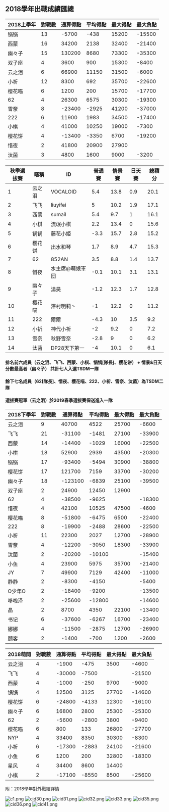 ## 2018學年出戰成績匯總

2018上學年|對戰數|通算得點|平均得點|最大得點|最大負點
-|-|-|-|-|-
锅锅|13|-5700|-438|15200|-15500
西蒙|16|34200|2138|32400|-21400
幽々子|15|130200|8680|73300|-35300
双子座 |4|3600|900|15300|-8400
云之泪|6|66900|11150|31500|-6000
小祈|12|8300|692|35700|-22600
樱花喵|6|1200|200|15700|-17700
62|4|26300|6575|30300|-19300
雪奈|8|-23400|-2925|41200|-37000
222|6|11900|1983|34500|-17400
小棋|4|41000|10250|19000|-7300
樱花饼|4|-13400|-3350|6700|-19200
惜夜|2|41800|20900|27900|
汰菌|3|4800|1600|9000|-3200

秋季選拔賽|暱稱|ID|普通賽|情景賽|日天賽|總積分
-|-|-|-|-|-|-
1|云之泪|VOCALOID|5.4|13.8|0.9|20.1
2|飞飞|liuyifei|5|10.2|1.9|17.1
3|西蒙|sumail|5.4|9.7|1|16.1
4|小棋|流氓小棋|2.2|13.4|0|15.6
5|锅锅|藤花小姫|-3.3|15.7|2.8|15.2
6|樱花饼|出水和琴|1.7|8.9|4.7|15.3
7|62|852AN|3.5|8.8|1.4|13.7
8|惜夜|水主席@萌娘軍団|-0.1|10.1|3.1|13.1
9|幽々子|湯昊|-1.2|12.3|1.7|12.8
10|樱花喵|澤村明莉丶|-1|12.2|0|11.2
11|222|爾爾|-4.3|10|3.5|9.2
12|小祈|神代小祈|-2|9.2|0|7.2
13|雪奈|秋野雪奈|-2.8|9|0|6.2
14|汰菌|DP28天下第一|-4|10.1|0|6.1

#### 排名前六成員（云之泪、飞飞、西蒙、小棋、锅锅[隊長]、樱花饼） + 情景&日天分數最高者（幽々子） 共計七人入選TSDM一隊
#### 餘下七名成員（62[隊長]、惜夜、樱花喵、222、小祈、雪奈、汰菌）為TSDM二隊
#### 選拔賽冠軍（云之泪）於2019春季選拔賽保送進入一隊

2018下學年|對戰數|通算得點|平均得點|最大得點|最大負點
-|-|-|-|-|-
云之泪|9|40700|4522|25700|-6600
飞飞|21|-31100|-1481|27100|-33900
西蒙|14|-14400|-1029|16000|-22500
小棋|18|52900|2939|43500|-20300
锅锅|17|-93400|-5494|30900|-38800
樱花饼|17|121700|7159|33700|-30200
幽々子|18|-123100|-6839|25100|-39500
双子座|2|24900|12450|12900|
62|4|-38500|-9625||-18300
惜夜|4|42100|10525|47500|-4600
樱花喵|8|-51800|-6475|6500|-22400
222|8|-19900|-2488|28600|-22500
小祈|11|22300|2027|12700|-28900
雪奈|4|-12200|-3050|18300|-33900
汰菌|2|-20200|-10100||-15400
小鱼|4|23900|5975|35700|-21400
JY|7|49900|7129|42400|-11000
静静|2|-8300|-4150||-5400
O少年O|2|-18400|-9200||-13500
哆啦泽|2|-25600|-12800||-14600
晶|2|8700|4350|22100|-13400
书记|6|-37600|-6267|16700|-23400
娜娜|4|-11500|-2875|12700|-26900
顾客|2|-1400|-700|1200|-2600

2018萌間|對戰數|通算得點|平均得點|最大得點|最大負點
-|-|-|-|-|-
云之泪|4|-1900|-475|3500|-4600
飞飞|4|-30000|-7500||-21500
西蒙|4|-1000|-250|9700|-9000
锅锅|4|12500|3125|27700|-14600
樱花饼|6|-24800|-4133|12300|-16100
幽々子|6|16800|2800|25300|-25300
62|2|-5600|-2800|3800|-9400
樱花喵|6|800|133|26800|-27700
NYP|4|33400|8350|30300|-8300
小祈|6|-17300|-2883|24100|-21600
小鱼|6|1200|200|32800|-18300
星风|4|34400|8600|14400|
小棋|2|-17100|-8550|8500|-25600

附：2018學年對外戰績詳情

![c1.png](https://www.z4a.net/images/2019/03/13/c1.png)
![cid30.png](https://www.z4a.net/images/2019/03/13/cid30.png)
![cid31.png](https://www.z4a.net/images/2019/03/13/cid31.png)
![cid32.png](https://www.z4a.net/images/2019/03/13/cid32.png)
![cid33.png](https://www.z4a.net/images/2019/03/13/cid33.png)
![cid35.png](https://www.z4a.net/images/2019/03/13/cid35.png)
![cid36.png](https://www.z4a.net/images/2019/03/13/cid36.png)
![cid41.png](https://www.z4a.net/images/2019/03/13/cid41.png)
